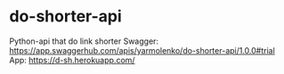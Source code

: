 # do-shorter-api
Python-api that do link shorter
Swagger: https://app.swaggerhub.com/apis/yarmolenko/do-shorter-api/1.0.0#trial
App: https://d-sh.herokuapp.com/

